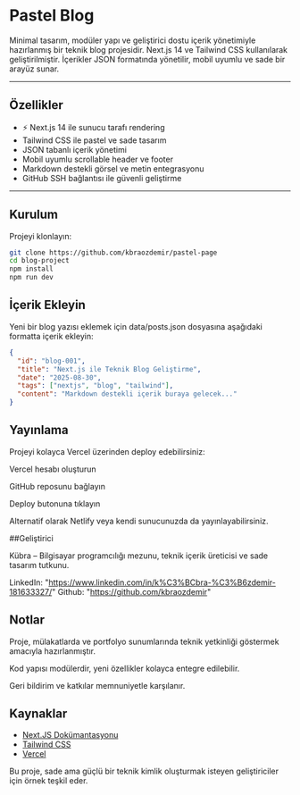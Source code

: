 # Pastel Blog

Minimal tasarım, modüler yapı ve geliştirici dostu içerik yönetimiyle hazırlanmış bir teknik blog projesidir. Next.js 14 ve Tailwind CSS kullanılarak geliştirilmiştir. İçerikler JSON formatında yönetilir, mobil uyumlu ve sade bir arayüz sunar.

---

## Özellikler

- ⚡ Next.js 14 ile sunucu tarafı rendering
-  Tailwind CSS ile pastel ve sade tasarım
-  JSON tabanlı içerik yönetimi
-  Mobil uyumlu scrollable header ve footer
-  Markdown destekli görsel ve metin entegrasyonu
-  GitHub SSH bağlantısı ile güvenli geliştirme

---

## Kurulum

Projeyi klonlayın:

```bash
git clone https://github.com/kbraozdemir/pastel-page
cd blog-project
npm install
npm run dev
```

## İçerik Ekleyin

Yeni bir blog yazısı eklemek için data/posts.json dosyasına aşağıdaki formatta içerik ekleyin:

```JSON
{
  "id": "blog-001",
  "title": "Next.js ile Teknik Blog Geliştirme",
  "date": "2025-08-30",
  "tags": ["nextjs", "blog", "tailwind"],
  "content": "Markdown destekli içerik buraya gelecek..."
}
```

## Yayınlama

Projeyi kolayca Vercel üzerinden deploy edebilirsiniz:

  Vercel hesabı oluşturun

  GitHub reposunu bağlayın

  Deploy butonuna tıklayın

Alternatif olarak Netlify veya kendi sunucunuzda da yayınlayabilirsiniz.

##Geliştirici

Kübra – Bilgisayar programcılığı mezunu, teknik içerik üreticisi ve sade tasarım tutkunu. 

  LinkedIn: "https://www.linkedin.com/in/k%C3%BCbra-%C3%B6zdemir-181633327/"
  Github: "https://github.com/kbraozdemir"

## Notlar

   Proje, mülakatlarda ve portfolyo sunumlarında teknik yetkinliği göstermek amacıyla hazırlanmıştır.

   Kod yapısı modülerdir, yeni özellikler kolayca entegre edilebilir.

   Geri bildirim ve katkılar memnuniyetle karşılanır. 

## Kaynaklar

  - [Next.JS Dokümantasyonu](https://nextjs.org/)
  - [Tailwind CSS](https://tailwindcss.com)
  - [Vercel](https://vercel.com)

Bu proje, sade ama güçlü bir teknik kimlik oluşturmak isteyen geliştiriciler için örnek teşkil eder.
